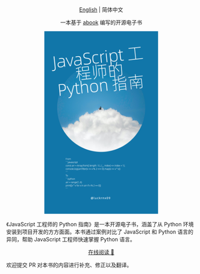 <div align="center">
 <a href="./README.md">English</a> | 简体中文
 <p>一本基于 <a target="_blank" href="https://github.com/luckrnx09/abook">abook</a> 编写的开源电子书</p>
</div>


<div align="center">
    <img src="./static/img/book_cover_zh-cn.png" width="60%" />
</div>


《JavaScript 工程师的 Python 指南》是一本开源电子书，涵盖了从 Python 环境安装到项目开发的方方面面。本书通过案例对比了 JavaScript 和 Python 语言的异同，帮助 JavaScript 工程师快速掌握 Python 语言。

<div align="center">
 <a target="_blank" href="https://luckrnx09.github.io/python-guide-for-javascript-engineers/zh-cn">在线阅读 🚀</a>  
</div>

欢迎提交 PR 对本书的内容进行补充、修正以及翻译。